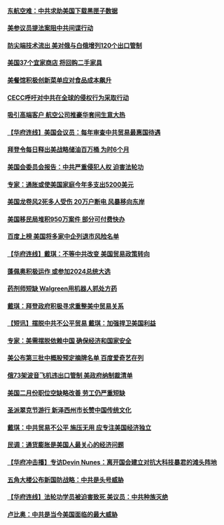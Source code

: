 #### [东航空难：中共求助美国下载黑匣子数据](../pages/prog203/a103390259.md) 
#### [美参议员提法案阻中共间谍行动](../pages/prog203/a103390264.md) 
#### [防尖端技术流出 美对俄与白俄增列120个出口管制](../pages/prog203/a103389951.md) 
#### [美国37个宜家商店 将回购二手家具](../pages/prog203/a103389598.md) 
#### [美餐馆积极创新菜单应对食品成本飙升](../pages/prog203/a103389643.md) 
#### [CECC呼吁对中共在全球的侵权行为采取行动](../pages/prog203/a103389614.md) 
#### [吸引高端客户 航空公司推豪华套间生意大热](../pages/prog203/a103389581.md) 
#### [【华府连线】美国会议员：每年审查中共贸易最惠国待遇](../pages/prog203/a103389515.md) 
#### [拜登令每日释出美战略储油百万桶 为时6个月](../pages/prog203/a103389521.md) 
#### [美国会委员会报告：中共严重侵犯人权 迫害法轮功](../pages/prog203/a103389516.md) 
#### [专家：通胀或使美国家庭今年多支出5200美元](../pages/prog203/a103389479.md) 
#### [美国龙卷风2死多人受伤 20万户断电 风暴移向东岸](../pages/prog203/a103388938.md) 
#### [美国移民局堆积950万案件 部分可付费快办](../pages/prog203/a103388717.md) 
#### [百度上榜 美国将多家中企列退市风险名单](../pages/prog203/a103388824.md) 
#### [【华府连线】戴琪：不等中共改变 美国贸易政策转向](../pages/prog203/a103388828.md) 
#### [蓬佩奥积极运作 或参加2024总统大选](../pages/prog203/a103388762.md) 
#### [药剂师短缺 Walgreen用机器人抓处方药](../pages/prog203/a103388572.md) 
#### [戴琪：拜登政府积极寻求重整美中贸易关系](../pages/prog203/a103388605.md) 
#### [【短讯】摆脱中共不公平贸易 戴琪：加强捍卫美国利益](../pages/prog203/a103388612.md) 
#### [专家：美需摆脱依赖中国 确保经济和国家安全](../pages/prog203/a103388590.md) 
#### [美公布第三批中概股预定摘牌名单 百度爱奇艺在列](../pages/prog203/a103388422.md) 
#### [俄73架波音飞机违出口管制 美政府纳制裁清单](../pages/prog203/a103388253.md) 
#### [美国二月份职位空缺略改善 劳工仍严重短缺](../pages/prog203/a103387743.md) 
#### [圣派翠克节游行 新泽西州市长赞中国传统文化](../pages/prog203/a103388025.md) 
#### [戴琪：中共贸易不公平 施压无用 应专注美国经济独立](../pages/prog203/a103387862.md) 
#### [民调：通货膨胀是美国人最关心的经济问题](../pages/prog203/a103387764.md) 
#### [【华府冲击播】专访Devin Nunes：离开国会建立对抗大科技暴君的滩头阵地](../pages/prog203/a103387700.md) 
#### [五角大楼公布新国防战略：中共是头号威胁](../pages/prog203/a103387694.md) 
#### [【华府连线】法轮功学员被迫害致死 美议员：中共种族灭绝](../pages/prog203/a103387691.md) 
#### [卢比奥：中共是当今美国面临的最大威胁](../pages/prog203/a103387633.md) 
